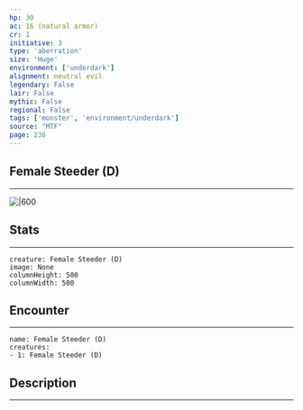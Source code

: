 ```yaml
---
hp: 30
ac: 16 (natural armor)
cr: 1
initiative: 3
type: 'aberration'    
size: 'Huge'
environment: ['underdark']
alignment: neutral evil
legendary: False
lair: False
mythic: False
regional: False
tags: ['monster', 'environment/underdark']
source: "MTF"
page: 238
---
```


## Female Steeder (D)
---

![|600](D:/Program%20Files/5e.tools/img/bestiary/MTF/Steeder.jpg)

## Stats
---

```statblock
creature: Female Steeder (D)
image: None
columnHeight: 500
columnWidth: 500
```

## Encounter
---

```encounter-table
name: Female Steeder (D)
creatures:
- 1: Female Steeder (D)
```

## Description
---





